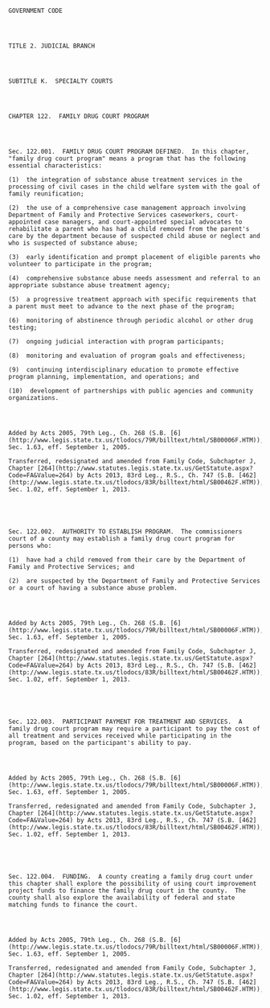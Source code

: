 ﻿
    
    
    	
    					
    
    
    GOVERNMENT CODE
    
      
    
    
    TITLE 2. JUDICIAL BRANCH
    
      
    
    
    SUBTITLE K.  SPECIALTY COURTS
    
      
    
    
    CHAPTER 122.  FAMILY DRUG COURT PROGRAM
    
      
    
    
    Sec. 122.001.  FAMILY DRUG COURT PROGRAM DEFINED.  In this chapter, "family drug court program" means a program that has the following essential characteristics:
    
    (1)  the integration of substance abuse treatment services in the processing of civil cases in the child welfare system with the goal of family reunification;
    
    (2)  the use of a comprehensive case management approach involving Department of Family and Protective Services caseworkers, court-appointed case managers, and court-appointed special advocates to rehabilitate a parent who has had a child removed from the parent's care by the department because of suspected child abuse or neglect and who is suspected of substance abuse;
    
    (3)  early identification and prompt placement of eligible parents who volunteer to participate in the program;
    
    (4)  comprehensive substance abuse needs assessment and referral to an appropriate substance abuse treatment agency;
    
    (5)  a progressive treatment approach with specific requirements that a parent must meet to advance to the next phase of the program;
    
    (6)  monitoring of abstinence through periodic alcohol or other drug testing;
    
    (7)  ongoing judicial interaction with program participants;
    
    (8)  monitoring and evaluation of program goals and effectiveness;
    
    (9)  continuing interdisciplinary education to promote effective program planning, implementation, and operations; and
    
    (10)  development of partnerships with public agencies and community organizations.
    
    
    
    
    Added by Acts 2005, 79th Leg., Ch. 268 (S.B. [6](http://www.legis.state.tx.us/tlodocs/79R/billtext/html/SB00006F.HTM)), Sec. 1.63, eff. September 1, 2005.
    
    Transferred, redesignated and amended from Family Code, Subchapter J, Chapter [264](http://www.statutes.legis.state.tx.us/GetStatute.aspx?Code=FA&Value=264) by Acts 2013, 83rd Leg., R.S., Ch. 747 (S.B. [462](http://www.legis.state.tx.us/tlodocs/83R/billtext/html/SB00462F.HTM)), Sec. 1.02, eff. September 1, 2013.
    
    
    
    
    
    Sec. 122.002.  AUTHORITY TO ESTABLISH PROGRAM.  The commissioners court of a county may establish a family drug court program for persons who:
    
    (1)  have had a child removed from their care by the Department of Family and Protective Services; and
    
    (2)  are suspected by the Department of Family and Protective Services or a court of having a substance abuse problem.
    
    
    
    
    Added by Acts 2005, 79th Leg., Ch. 268 (S.B. [6](http://www.legis.state.tx.us/tlodocs/79R/billtext/html/SB00006F.HTM)), Sec. 1.63, eff. September 1, 2005.
    
    Transferred, redesignated and amended from Family Code, Subchapter J, Chapter [264](http://www.statutes.legis.state.tx.us/GetStatute.aspx?Code=FA&Value=264) by Acts 2013, 83rd Leg., R.S., Ch. 747 (S.B. [462](http://www.legis.state.tx.us/tlodocs/83R/billtext/html/SB00462F.HTM)), Sec. 1.02, eff. September 1, 2013.
    
    
    
    
    
    Sec. 122.003.  PARTICIPANT PAYMENT FOR TREATMENT AND SERVICES.  A family drug court program may require a participant to pay the cost of all treatment and services received while participating in the program, based on the participant's ability to pay.
    
    
    
    
    Added by Acts 2005, 79th Leg., Ch. 268 (S.B. [6](http://www.legis.state.tx.us/tlodocs/79R/billtext/html/SB00006F.HTM)), Sec. 1.63, eff. September 1, 2005.
    
    Transferred, redesignated and amended from Family Code, Subchapter J, Chapter [264](http://www.statutes.legis.state.tx.us/GetStatute.aspx?Code=FA&Value=264) by Acts 2013, 83rd Leg., R.S., Ch. 747 (S.B. [462](http://www.legis.state.tx.us/tlodocs/83R/billtext/html/SB00462F.HTM)), Sec. 1.02, eff. September 1, 2013.
    
    
    
    
    
    Sec. 122.004.  FUNDING.  A county creating a family drug court under this chapter shall explore the possibility of using court improvement project funds to finance the family drug court in the county.  The county shall also explore the availability of federal and state matching funds to finance the court.
    
    
    
    
    Added by Acts 2005, 79th Leg., Ch. 268 (S.B. [6](http://www.legis.state.tx.us/tlodocs/79R/billtext/html/SB00006F.HTM)), Sec. 1.63, eff. September 1, 2005.
    
    Transferred, redesignated and amended from Family Code, Subchapter J, Chapter [264](http://www.statutes.legis.state.tx.us/GetStatute.aspx?Code=FA&Value=264) by Acts 2013, 83rd Leg., R.S., Ch. 747 (S.B. [462](http://www.legis.state.tx.us/tlodocs/83R/billtext/html/SB00462F.HTM)), Sec. 1.02, eff. September 1, 2013.
    
    
    
    
    				
